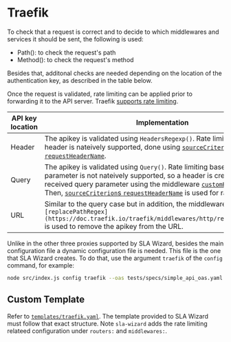 # Traefik

To check that a request is correct and to decide to which middlewares and services it should be sent, the following is used:

- Path(): to check the request's path
- Method(): to check the request's method

Besides that, additonal checks are needed depending on the location of the authentication key, as described in the table below.

Once the request is validated, rate limiting can be applied prior to forwarding it to the API server. Traefik [supports rate limiting](https://doc.traefik.io/traefik/middlewares/http/ratelimit/).

| API key location | Implementation                                                                                                                                                                                                                                                                                                                                                                                                                                                                     |
| ---------------- | ---------------------------------------------------------------------------------------------------------------------------------------------------------------------------------------------------------------------------------------------------------------------------------------------------------------------------------------------------------------------------------------------------------------------------------------------------------------------------------- |
| Header           | The apikey is validated using `HeadersRegexp()`. Rate limiting based on a header is nateively supported, done using [`sourceCriterion`s `requestHeaderName`](https://doc.traefik.io/traefik/middlewares/http/ratelimit/#sourcecriterionrequestheadername).                                                                                                                                                                                                                         |
| Query            | The apikey is validated using `Query()`. Rate limiting based on a query parameter is not nateively supported, so a header is created with the received query parameter using the middleware [`customRequestHeaders`](https://doc.traefik.io/traefik/middlewares/http/headers/#adding-and-removing-headers). Then, [`sourceCriterion`s `requestHeaderName`](https://doc.traefik.io/traefik/middlewares/http/ratelimit/#sourcecriterionrequestheadername) is used for rate limiting. |
| URL              | Similar to the query case but in addition, the middleware `[replacePathRegex](https://doc.traefik.io/traefik/middlewares/http/replacepathregex/)` is used to remove the apikey from the URL.                                                                                                                                                                                                                                                                                       |

Unlike in the other three proxies supported by SLA Wizard, besides the main configuration file a dynamic configuration file is needed. This file is the one that SLA Wizard creates. To do that, use the argument `traefik` of the `config` command, for example:

```bash
node src/index.js config traefik --oas tests/specs/simple_api_oas.yaml --sla tests/specs/slas/ --outFile tests/proxy-configuration-traefik.yaml
```

## Custom Template

Refer to [`templates/traefik.yaml`](../templates/traefik.yaml). The template provided to SLA Wizard must follow that exact structure. Note `sla-wizard` adds the rate limiting relateed configuration under `routers:` and `middlewares:`.